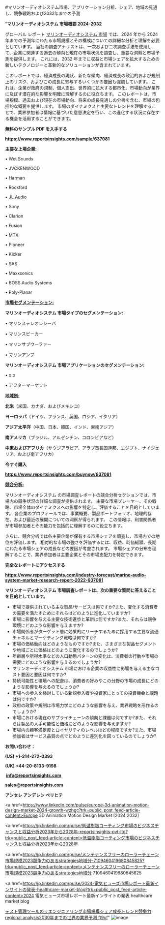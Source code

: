 #マリンオーディオシステム市場、アプリケーション分析、シェア、地域の見通し、競争戦略および2032年までの予測

"<strong>マリンオーディオシステム 市場概要 2024-2032</strong>

グローバル レポート <a href=https://www.reportsinsights.com/sample/637081>マリンオーディオシステム 市場</a> では、2024 年から 2024 年までの予測年にわたる市場規模とその構成についての詳細な分析と理解を必要としています。 当社の調査アナリストは、一次および二次調査手法を使用して、企業に関連する過去の傾向と現在の市場状況を調査し、重要な洞察と市場予測を提供します。 これには、2032 年までに収益と市場シェアを拡大​​するための新しいテクノロジーと革新的なソリューションが含まれています。

このレポートでは、経済成長の現状、新たな傾向、経済成長の政治的および規制上のリスク、およびこの成長に寄与するいくつかの要因も強調しています。 これは、企業が政府の規制、個人支出、世界的に拡大する都市化、市場動向が業界に及ぼす潜在的な影響を明確に理解するのに役立ちます。 このレポートは、市場規模、過去および現在の市場動向、将来の成長見通しの分析を含む、市場の包括的な概要を提供します。 市場のダイナミクスと主要なトレンドを理解することで、業界参加者は情報に基づいた意思決定を行い、この進化する状況に存在する機会を活用することができます。

<strong><b>無料のサンプル PDF を入手する</b></strong>

<a href=https://www.reportsinsights.com/sample/637081><strong><u>https://www.reportsinsights.com/sample/637081</u></strong></a>

<strong>主要な上場企業:</strong>

• Wet Sounds

• JVCKENWOOD

• Harman

• Rockford

• JL Audio

• Sony

• Clarion

• Fusion

• MTX

• Pioneer

• Kicker

• SAS

• Maxxsonics

• BOSS Audio Systems

• Poly-Planar

<strong><u>市場セグメンテーション</u></strong><strong><u>:</u></strong>

<strong>マリンオーディオシステム 市場タイプのセグメンテーション:</strong>

• マリンステレオレシーバ

• マリンスピーカー

• マリンサブウーファー

• マリンアンプ

<strong>マリンオーディオシステム 市場アプリケーションのセグメンテーション:</strong>

• o o

• アフターマーケット

<strong><u>地域別</u></strong><strong><u>:</u></strong>

<strong>北米</strong>（米国、カナダ、およびメキシコ）

<strong>ヨーロッパ</strong>（ドイツ、フランス、英国、ロシア、イタリア）

<strong>アジア太平洋</strong>（中国、日本、韓国、インド、東南アジア）

<strong>南アメリカ</strong>（ブラジル、アルゼンチン、コロンビアなど）

<strong>中東およびアフリカ</strong>（サウジアラビア、アラブ首長国連邦、エジプト、ナイジェリア、および南アフリカ）

<strong>今すぐ購入</strong>

<a href=https://www.reportsinsights.com/buynow/637081><strong><u>https://www.reportsinsights.com/buynow/637081</u></strong></a>

<strong><u>競合分析:</u></strong>

マリンオーディオシステム の市場調査レポートの競合分析セクションでは、市場内の競争状況の詳細な調査が提供されます。 主要な市場プレーヤー、その戦略、市場全体のダイナミクスへの影響を特定し、評価することを目的としています。 各企業のプロフィールでは、事業概要、製品ポートフォリオ、地理的存在、および最近の展開についての洞察が得られます。 この情報は、利害関係者が市場参加者とその能力を包括的に理解するのに役立ちます。

さらに、競合分析では各主要企業が保有する市場シェアを調査し、市場内での地位を評価します。 相対的な市場の強さを評価するには、収益、時価総額、長期にわたる市場シェアの成長などの要因が考慮されます。 市場シェアの分布を理解することで、業界参加者は主要企業とその市場支配力を特定できます。

<strong>完全なレポートにアクセスする</strong>

<a href=https://www.reportsinsights.com/industry-forecast/marine-audio-system-market-research-report-2022-637081><strong><u><b>https://www.reportsinsights.com/industry-forecast/marine-audio-system-market-research-report-2022-637081</b></u></strong></a>

<strong><b>マリンオーディオシステム 市場調査レポートは、次の重要な質問に答えることを目的としています。</b></strong>
<ul>
  <li>市場で提供されている主な製品/サービスは何ですか?また、変化する消費者の需要を満たすためにそれらはどのように進化していますか?</li>
  <li>市場に影響を与える主要な技術進歩と革新は何ですか?また、それらは競争環境にどのような影響を与えますか?</li>
  <li>市場関係者がターゲット層に効果的にリーチするために採用する主要な流通チャネルとマーケティング戦略は何ですか?</li>
  <li>市場の価格動向はどのようなものですか?また、さまざまな製品セグメントや地域ごとに価格はどのように変化するのでしょうか?</li>
  <li>年齢層や所得水準などの人口動態パターンの変化は、消費者の行動や市場の需要にどのような影響を与えるのでしょうか?</li>
  <li>マリンオーディオシステム 市場における企業の収益性に影響を与える主なコスト要因と要因は何ですか?</li>
  <li>持続可能性と環境への配慮は、消費者の好みやこの分野の市場の成長にどのような影響を与えるのでしょうか?</li>
  <li>市場への参入を検討している新規参入者や投資家にとっての投資機会と課題は何ですか?</li>
  <li>政府の政策や規制は市場力学にどのような影響を与え、業界戦略を形作るのでしょうか?</li>
  <li>市場における現在のサプライチェーンの傾向と課題は何ですか?また、それらは製品の入手可能性と価格にどのような影響を与えますか?</li>
  <li>市場内の顧客満足度とロイヤリティのレベルはどの程度ですか?また、市場参加者はサービス品質の点でどのように差別化を図っているのでしょうか?</li>
</ul>
<strong>お問い合わせ：</strong>

<strong>(US) +1-214-272-0393</strong>

<strong>(UK) +44-20-8133-9198</strong>

<strong> </strong><a href=info@reportsinsights.com><strong><u>info@reportsinsights.com</u></strong></a>

<a href=sales@reportsinsights.com><strong><u>sales@reportsinsights.com</u></strong></a>

<strong>アンセレ アンデレン ベリヒテ</strong>

<a href=https://www.linkedin.com/pulse/europe-3d-animation-motion-design-market-2024-growth-wzhgc?trk=public_post_feed-article-content>Europe 3D Animation Motion Design Market [2024 2032]</a>

<a href=https://jp.linkedin.com/pulse/低温樹脂コーティング市場のビジネスチャンスと収益分析2023年から2028年-reportsinsights-pvt-ltd?trk=public_post_feed-article-content>低温樹脂コーティング市場のビジネスチャンスと収益分析2023年から2028年</a>

<a href=https://jp.linkedin.com/pulse/メンテナンスフリーのローラーチェーン市場規模2023競争力のあるstrategies地域分-7109460419680845825?trk=public_post_feed-article-content>メンテナンスフリーのローラーチェーン市場規模2023競争力のあるstrategies地域分 7109460419680845825</a>

<a href=https://jp.linkedin.com/pulse/2024-電気ヒューズ市場レポート最新インサイトの発表-healthcare-market-blog?trk=public_post_feed-article-content>2024 電気ヒューズ市場レポート最新インサイトの発表 healthcare market blog</a>

<a href=https://www.linkedin.com/pulse/テスト管理ツールのリエンジニアリング市場規模シェア成長トレンド競争力regional-analysis2030年までの世界の業界予測-ft9xf/>テスト管理ツールのリエンジニアリング市場規模シェア成長トレンド競争力regional analysis2030年までの世界の業界予測 ft9xf</a>"
![image](https://github.com/aanak123/RIMarketer1/assets/158471119/a048ae27-a477-4688-933f-28c8d9684347)
